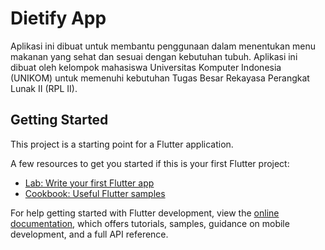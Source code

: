 # Dietify App

Aplikasi ini dibuat untuk membantu penggunaan dalam menentukan menu makanan yang sehat dan sesuai dengan kebutuhan tubuh. Aplikasi ini dibuat oleh kelompok mahasiswa Universitas Komputer Indonesia (UNIKOM) untuk memenuhi kebutuhan Tugas Besar Rekayasa Perangkat Lunak II (RPL II).

## Getting Started

This project is a starting point for a Flutter application.

A few resources to get you started if this is your first Flutter project:

- [Lab: Write your first Flutter app](https://docs.flutter.dev/get-started/codelab)
- [Cookbook: Useful Flutter samples](https://docs.flutter.dev/cookbook)

For help getting started with Flutter development, view the
[online documentation](https://docs.flutter.dev/), which offers tutorials,
samples, guidance on mobile development, and a full API reference.
